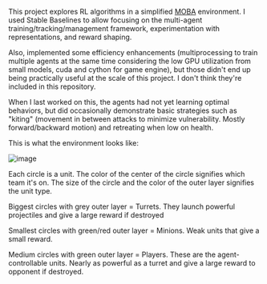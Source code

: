 This project explores RL algorithms in a simplified [MOBA](https://en.wikipedia.org/wiki/Multiplayer_online_battle_arena) environment. I used Stable Baselines to allow focusing on the multi-agent training/tracking/management framework, experimentation with representations, and reward shaping.

Also, implemented some efficiency enhancements (multiprocessing to train multiple agents at the same time considering the low GPU utilization from small models, cuda and cython for game engine), but those didn't end up being practically useful at the scale of this project. I don't think they're included in this repository.

When I last worked on this, the agents had not yet learning optimal behaviors, but did occasionally demonstrate basic strategies such as "kiting" (movement in between attacks to minimize vulnerability. Mostly forward/backward motion) and retreating when low on health.

This is what the environment looks like:

![image](https://github.com/user-attachments/assets/5d017e43-681d-40bc-a05c-e71e428c1d44)

Each circle is a unit. The color of the center of the circle signifies which team it's on. The size of the circle and the color of the outer layer signifies the unit type.

Biggest circles with grey outer layer = Turrets. They launch powerful projectiles and give a large reward if destroyed

Smallest circles with green/red outer layer = Minions. Weak units that give a small reward.

Medium circles with green outer layer = Players. These are the agent-controllable units. Nearly as powerful as a turret and give a large reward to opponent if destroyed.

